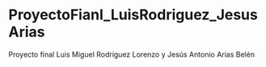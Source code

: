 # ProyectoFianl_LuisRodriguez_JesusArias
Proyecto final Luis Miguel Rodríguez Lorenzo y Jesús Antonio Arias Belén
